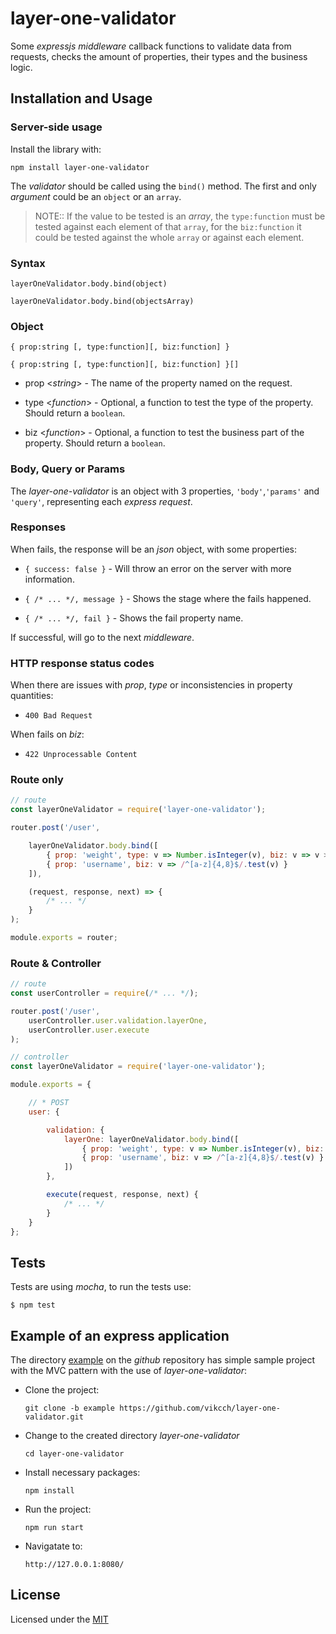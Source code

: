 # layer-one-validator

Some _expressjs middleware_ callback functions to validate data from requests, checks the amount of properties, their types and the business logic.

## Installation and Usage

### Server-side usage

Install the library with: 

`npm install layer-one-validator`

The _validator_ should be called using the `bind()` method. The first and only _argument_ could be an `object` or an `array`.

> NOTE:: If the value to be tested is an _array_, the `type:function` must be tested against each element of that `array`, for the `biz:function` it could be tested against the whole `array` or against each element.

### Syntax

`layerOneValidator.body.bind(object)`

`layerOneValidator.body.bind(objectsArray)`

### Object

`{ prop:string [, type:function][, biz:function] }`

`{ prop:string [, type:function][, biz:function] }[]`

* prop <_string_> - The name of the property named on the request.

* type <_function_> - Optional, a function to test the type of the property. Should return a `boolean`.

* biz <_function_> - Optional, a function to test the business part of the property.
Should return a `boolean`.

### Body, Query or Params

The _layer-one-validator_ is an object with 3 properties, `'body'`,`'params'` and `'query'`, representing each _express request_.

### Responses

When fails, the response will be an _json_ object, with some properties:

* `{ success: false }` - Will throw an error on the server with more information.

* `{ /* ... */, message }` - Shows the stage where the fails happened.

* `{ /* ... */, fail }` - Shows the fail property name.

If successful, will go to the next _middleware_.

### HTTP response status codes

When there are issues with _prop_, _type_ or inconsistencies in property quantities:

* `400 Bad Request`

When fails on _biz_:

* `422 Unprocessable Content`

### Route only

```js
// route
const layerOneValidator = require('layer-one-validator');

router.post('/user',

    layerOneValidator.body.bind([
        { prop: 'weight', type: v => Number.isInteger(v), biz: v => v > 0 },
        { prop: 'username', biz: v => /^[a-z]{4,8}$/.test(v) }
    ]),

    (request, response, next) => {
        /* ... */
    }
);

module.exports = router;
```

### Route & Controller

```js
// route
const userController = require(/* ... */);

router.post('/user',
    userController.user.validation.layerOne,
    userController.user.execute
);
```
```js
// controller
const layerOneValidator = require('layer-one-validator');

module.exports = {

    // * POST
    user: {

        validation: {
            layerOne: layerOneValidator.body.bind([
                { prop: 'weight', type: v => Number.isInteger(v), biz: v => v > 0 },
                { prop: 'username', biz: v => /^[a-z]{4,8}$/.test(v) }
            ])
        },

        execute(request, response, next) {
            /* ... */
        }
    }
};
```

## Tests

Tests are using _mocha_, to run the tests use:

`$ npm test`

## Example of an express application

The directory [example](https://github.com/vikcch/layer-one-validator/tree/master/example) on the _github_ repository has simple sample project with the MVC pattern with the use of _layer-one-validator_:

* Clone the project:

    `git clone -b example https://github.com/vikcch/layer-one-validator.git`

* Change to the created directory _layer-one-validator_

    `cd layer-one-validator`

* Install necessary packages:

    `npm install`

* Run the project:

    `npm run start`

* Navigatate to:

    `http://127.0.0.1:8080/`

## License

Licensed under the [MIT](./LICENSE)